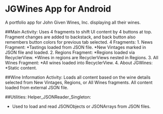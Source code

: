 # JGWines App for Android
A portfolio app for John Given Wines, Inc. displaying all their wines.


##Main Activity:
Uses 4 fragments to shift UI content by 4 buttons at top. Fragment changes are added to backstack, and back button also remembers button colors for previous tab selected.
4 Fragments:
	1. News Fragment:
		  *Tastings loaded from JSON file.
		  *New Vintages marked in JSON file and loaded. 
	2.  Regions Fragment:
		  *Regions loaded via RecyclerView.
		  *Wines in regions are RecyclerViews nested in Regions.
	3. All Wines Fragment:
		  *All wines loaded into RecyclerView.
	4. About JGWines:
		  *Static content.
		
##Wine Information Activity:
Loads all content based on the wine details selected from New Vintages, Regions, or All Wines fragments. All content loaded from external JSON file.

##Utilities:
Helper_JSONReader_Singleton:
- Used to load and read JSONObjects or JSONArrays from JSON files. 